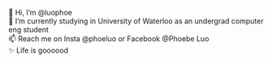 👋 Hi, I’m @luophoe  
🌱 I’m currently studying in University of Waterloo as an undergrad computer eng student  
📫 Reach me on Insta @phoeluo or Facebook @Phoebe Luo  
✨ Life is goooood  
